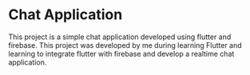 # Chat Application

This project is a simple chat application developed using flutter and firebase. This project was 
developed by me during learning Flutter and learning to integrate flutter with firebase and develop a 
realtime chat application. 
